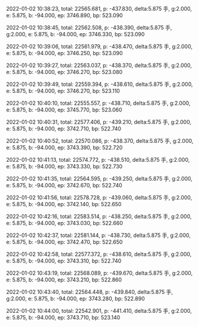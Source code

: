 2022-01-02 10:38:23, total: 22565.681, p: -437.830, delta:5.875 手, g:2.000, e: 5.875, b: -94.000, ep: 3746.890, bp: 523.090

2022-01-02 10:38:45, total: 22562.508, p: -438.390, delta:5.875 手, g:2.000, e: 5.875, b: -94.000, ep: 3746.330, bp: 523.090

2022-01-02 10:39:06, total: 22561.979, p: -438.470, delta:5.875 手, g:2.000, e: 5.875, b: -94.000, ep: 3746.250, bp: 523.090

2022-01-02 10:39:27, total: 22563.037, p: -438.370, delta:5.875 手, g:2.000, e: 5.875, b: -94.000, ep: 3746.270, bp: 523.080

2022-01-02 10:39:49, total: 22559.394, p: -438.610, delta:5.875 手, g:2.000, e: 5.875, b: -94.000, ep: 3746.270, bp: 523.110

2022-01-02 10:40:10, total: 22555.557, p: -438.710, delta:5.875 手, g:2.000, e: 5.875, b: -94.000, ep: 3745.770, bp: 523.060

2022-01-02 10:40:31, total: 22577.406, p: -439.210, delta:5.875 手, g:2.000, e: 5.875, b: -94.000, ep: 3742.710, bp: 522.740

2022-01-02 10:40:52, total: 22570.086, p: -438.370, delta:5.875 手, g:2.000, e: 5.875, b: -94.000, ep: 3743.390, bp: 522.720

2022-01-02 10:41:13, total: 22574.772, p: -438.510, delta:5.875 手, g:2.000, e: 5.875, b: -94.000, ep: 3743.330, bp: 522.730

2022-01-02 10:41:35, total: 22564.595, p: -439.250, delta:5.875 手, g:2.000, e: 5.875, b: -94.000, ep: 3742.670, bp: 522.740

2022-01-02 10:41:56, total: 22578.728, p: -439.060, delta:5.875 手, g:2.000, e: 5.875, b: -94.000, ep: 3742.140, bp: 522.650

2022-01-02 10:42:16, total: 22583.514, p: -438.250, delta:5.875 手, g:2.000, e: 5.875, b: -94.000, ep: 3743.030, bp: 522.660

2022-01-02 10:42:37, total: 22581.144, p: -438.730, delta:5.875 手, g:2.000, e: 5.875, b: -94.000, ep: 3742.470, bp: 522.650

2022-01-02 10:42:58, total: 22577.372, p: -438.610, delta:5.875 手, g:2.000, e: 5.875, b: -94.000, ep: 3743.310, bp: 522.740

2022-01-02 10:43:19, total: 22568.089, p: -439.670, delta:5.875 手, g:2.000, e: 5.875, b: -94.000, ep: 3743.210, bp: 522.860

2022-01-02 10:43:40, total: 22564.448, p: -439.840, delta:5.875 手, g:2.000, e: 5.875, b: -94.000, ep: 3743.280, bp: 522.890

2022-01-02 10:44:00, total: 22542.901, p: -441.410, delta:5.875 手, g:2.000, e: 5.875, b: -94.000, ep: 3743.710, bp: 523.140